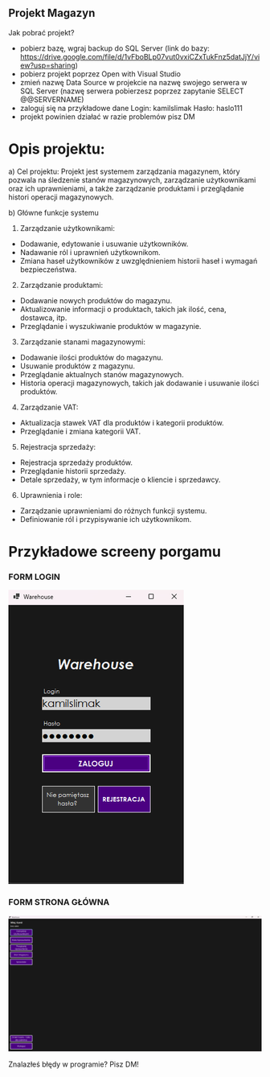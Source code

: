 ## Projekt Magazyn
Jak pobrać projekt?
- pobierz bazę, wgraj backup do SQL Server (link do bazy: https://drive.google.com/file/d/1vFboBLp07vut0vxiCZxTukFnz5datJjY/view?usp=sharing)
- pobierz projekt poprzez Open with Visual Studio
- zmień nazwę Data Source w projekcie na nazwę swojego serwera w SQL Server (nazwę serwera pobierzesz poprzez zapytanie SELECT @@SERVERNAME)
- zaloguj się na przykładowe dane Login: kamilslimak Hasło: haslo111
- projekt powinien działać w razie problemów pisz DM


# Opis projektu:
a) Cel projektu:
Projekt jest systemem zarządzania magazynem, który pozwala na śledzenie stanów magazynowych, zarządzanie użytkownikami oraz ich uprawnieniami, a także zarządzanie produktami i przeglądanie histori operacji magazynowych.

b) Główne funkcje systemu
1. Zarządzanie użytkownikami:
- Dodawanie, edytowanie i usuwanie użytkowników.
- Nadawanie ról i uprawnień użytkownikom.
- Zmiana haseł użytkowników z uwzględnieniem historii haseł i wymagań bezpieczeństwa.

2. Zarządzanie produktami:
- Dodawanie nowych produktów do magazynu.
- Aktualizowanie informacji o produktach, takich jak ilość, cena, dostawca, itp.
- Przeglądanie i wyszukiwanie produktów w magazynie.

3. Zarządzanie stanami magazynowymi:
- Dodawanie ilości produktów do magazynu.
- Usuwanie produktów z magazynu.
- Przeglądanie aktualnych stanów magazynowych.
- Historia operacji magazynowych, takich jak dodawanie i usuwanie ilości produktów.

4. Zarządzanie VAT:
- Aktualizacja stawek VAT dla produktów i kategorii produktów.
- Przeglądanie i zmiana kategorii VAT.
5. Rejestracja sprzedaży:
- Rejestracja sprzedaży produktów.
- Przeglądanie historii sprzedaży.
- Detale sprzedaży, w tym informacje o kliencie i sprzedawcy.

6. Uprawnienia i role:
- Zarządzanie uprawnieniami do różnych funkcji systemu.
- Definiowanie ról i przypisywanie ich użytkownikom.

# Przykładowe screeny porgamu
### FORM LOGIN
![Ekran główny](images/1.png)
### FORM STRONA GŁÓWNA
![Ekran główny](images/2.png)



Znalazłeś błędy w programie? Pisz DM!
